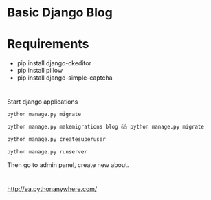 # Basic Django Blog

# Requirements

* pip install django-ckeditor
* pip install pillow
* pip install  django-simple-captcha

#

Start django applications

```python
python manage.py migrate 

```

```python
python manage.py makemigrations blog && python manage.py migrate
```
```python
python manage.py createsuperuser
```
```python
python manage.py runserver
```

Then go to admin panel, create new about.

#

http://ea.pythonanywhere.com/

